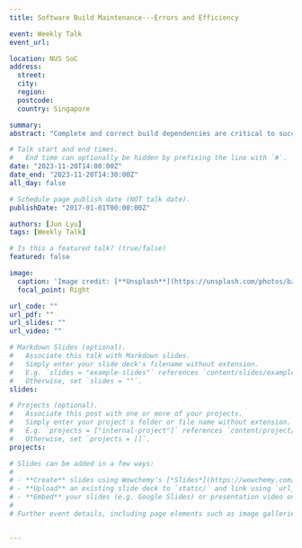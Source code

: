 ```yaml
---
title: Software Build Maintenance​---Errors and Efficiency

event: Weekly Talk
event_url:

location: NUS SoC
address:
  street: 
  city: 
  region: 
  postcode:
  country: Singapore

summary: 
abstract: "Complete and correct build dependencies are critical to successful builds and are often violated and ignored by practitioners using MAKE, one of the widely used build systems. Incomplete declarations of build dependencies can lead to incorrect or inefficient builds. In addition, software products provide many configurations to accommodate different environments and requirements. Building multiple configurations is a pressing need. The current common practice is to perform a clean build for each configuration, which is both expensive and time-consuming. Incremental builds have been shown to be suitable for building multiple software configurations. This means incrementally building one software configuration on top of another. A proper build order accelerates the build of the whole set of software build configurations."

# Talk start and end times.
#   End time can optionally be hidden by prefixing the line with `#`.
date: "2023-11-20T14:00:00Z"
date_end: "2023-11-20T14:30:00Z"
all_day: false

# Schedule page publish date (NOT talk date).
publishDate: "2017-01-01T00:00:00Z"

authors: [Jun Lyu]
tags: [Weekly Talk]

# Is this a featured talk? (true/false)
featured: false

image:
  caption: 'Image credit: [**Unsplash**](https://unsplash.com/photos/bzdhc5b3Bxs)'
  focal_point: Right

url_code: ""
url_pdf: ""
url_slides: ""
url_video: ""

# Markdown Slides (optional).
#   Associate this talk with Markdown slides.
#   Simply enter your slide deck's filename without extension.
#   E.g. `slides = "example-slides"` references `content/slides/example-slides.md`.
#   Otherwise, set `slides = ""`.
slides:

# Projects (optional).
#   Associate this post with one or more of your projects.
#   Simply enter your project's folder or file name without extension.
#   E.g. `projects = ["internal-project"]` references `content/project/deep-learning/index.md`.
#   Otherwise, set `projects = []`.
projects:

# Slides can be added in a few ways:
# 
# - **Create** slides using Wowchemy's [*Slides*](https://wowchemy.com/docs/managing-content/#create-slides) feature and link using `slides` parameter in the front matter of the talk file
# - **Upload** an existing slide deck to `static/` and link using `url_slides` parameter in the front matter of the talk file
# - **Embed** your slides (e.g. Google Slides) or presentation video on this page using [shortcodes](https://wowchemy.com/docs/writing-markdown-latex/).
# 
# Further event details, including page elements such as image galleries, can be added to the body of this page.


---
```

